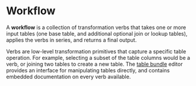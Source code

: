 # Workflow

A **workflow** is a collection of transformation verbs that takes one or more input tables (one base table, and additional optional join or lookup tables), applies the verbs in series, and returns a final output.

Verbs are low-level transformation primitives that capture a specific table operation. For example, selecting a subset of the table columns would be a verb, or joining two tables to create a new table. The [table bundle](../tablebundle/index.md) editor provides an interface for manipulating tables directly, and contains embedded documentation on every verb available.
